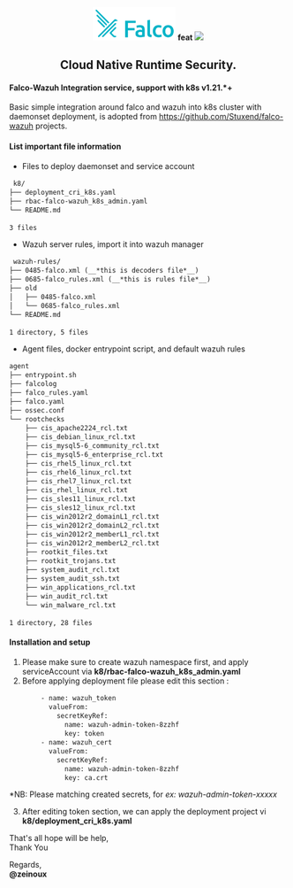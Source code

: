 <div align="center">
<p>
<img src="https://raw.githubusercontent.com/falcosecurity/community/master/logo/primary-logo.png" width="150"> 
<strong>feat</strong>
<img src="https://raw.githubusercontent.com/wazuh/wazuh-kibana-app/master/public/assets/logo.png" width="180">
</p>

## Cloud Native Runtime Security.
</div>





#### Falco-Wazuh Integration service, support with k8s v1.21.*+
Basic simple integration around falco and wazuh into k8s cluster with daemonset deployment,  is adopted  from https://github.com/Stuxend/falco-wazuh projects.

#### List important file information 
- Files to deploy daemonset and service account
```
 k8/
├── deployment_cri_k8s.yaml
├── rbac-falco-wazuh_k8s_admin.yaml
└── README.md

3 files
```
- Wazuh server rules, import it into wazuh manager
```
 wazuh-rules/
├── 0485-falco.xml (__*this is decoders file*__)
├── 0685-falco_rules.xml (__*this is rules file*__)
├── old
│   ├── 0485-falco.xml
│   └── 0685-falco_rules.xml
└── README.md

1 directory, 5 files
```
- Agent files, docker entrypoint script, and default wazuh rules
```
agent
├── entrypoint.sh
├── falcolog
├── falco_rules.yaml
├── falco.yaml
├── ossec.conf
└── rootchecks
    ├── cis_apache2224_rcl.txt
    ├── cis_debian_linux_rcl.txt
    ├── cis_mysql5-6_community_rcl.txt
    ├── cis_mysql5-6_enterprise_rcl.txt
    ├── cis_rhel5_linux_rcl.txt
    ├── cis_rhel6_linux_rcl.txt
    ├── cis_rhel7_linux_rcl.txt
    ├── cis_rhel_linux_rcl.txt
    ├── cis_sles11_linux_rcl.txt
    ├── cis_sles12_linux_rcl.txt
    ├── cis_win2012r2_domainL1_rcl.txt
    ├── cis_win2012r2_domainL2_rcl.txt
    ├── cis_win2012r2_memberL1_rcl.txt
    ├── cis_win2012r2_memberL2_rcl.txt
    ├── rootkit_files.txt
    ├── rootkit_trojans.txt
    ├── system_audit_rcl.txt
    ├── system_audit_ssh.txt
    ├── win_applications_rcl.txt
    ├── win_audit_rcl.txt
    └── win_malware_rcl.txt
    
1 directory, 28 files
```
#### Installation and setup

1. Please make sure to create wazuh namespace first, and apply serviceAccount via **k8/rbac-falco-wazuh_k8s_admin.yaml**
2. Before applying deployment file please edit this section :
```
        - name: wazuh_token
          valueFrom:
            secretKeyRef:
              name: wazuh-admin-token-8zzhf
              key: token
        - name: wazuh_cert
          valueFrom:
            secretKeyRef:
              name: wazuh-admin-token-8zzhf
              key: ca.crt 
```
*NB: Please matching created secrets, for _ex: wazuh-admin-token-xxxxx_

3. After editing token section, we can apply the deployment project vi **k8/deployment_cri_k8s.yaml**

That's all hope will be help,<br/>
Thank You

Regards,<br/><strong>
@zeinoux



